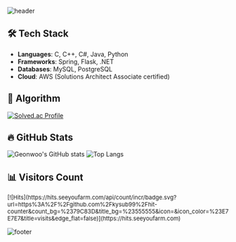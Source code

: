 <!-- Header -->
![header](https://capsule-render.vercel.app/api?type=wave&color=auto&text=Geonwoo%20Kim&fontSize=40&fontAlignY=40)

## 🛠 Tech Stack
- **Languages**: C, C++, C#, Java, Python
- **Frameworks**: Spring, Flask, .NET
- **Databases**: MySQL, PostgreSQL
- **Cloud**: AWS (Solutions Architect Associate certified)

## 🎯 Algorithm
[![Solved.ac Profile](http://mazassumnida.wtf/api/generate_badge?boj=kysub99)](https://solved.ac/kysub99)

## 🔥 GitHub Stats
![Geonwoo's GitHub stats](https://github-readme-stats.vercel.app/api?username=kysub99&show_icons=true&theme=radical)
![Top Langs](https://github-readme-stats.vercel.app/api/top-langs/?username=kysub99&layout=compact&theme=radical)

## 📊 Visitors Count
<span style="font-size: small;">
[![Hits](https://hits.seeyoufarm.com/api/count/incr/badge.svg?url=https%3A%2F%2Fgithub.com%2Fkysub99%2Fhit-counter&count_bg=%2379C83D&title_bg=%23555555&icon=&icon_color=%23E7E7E7&title=visits&edge_flat=false)](https://hits.seeyoufarm.com)
</span>

<!-- Footer -->
![footer](https://capsule-render.vercel.app/api?type=wave&color=auto&section=footer)
